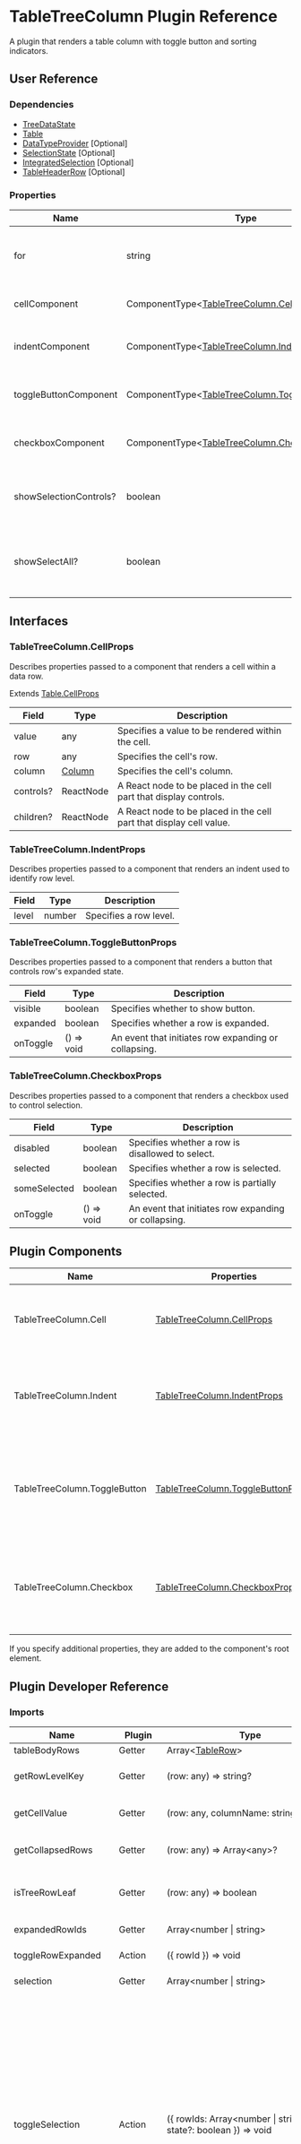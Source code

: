 # TableTreeColumn Plugin Reference

A plugin that renders a table column with toggle button and sorting indicators.

## User Reference

### Dependencies

- [TreeDataState](tree-data-state.md)
- [Table](table.md)
- [DataTypeProvider](data-type-provider.md) [Optional]
- [SelectionState](selection-state.md) [Optional]
- [IntegratedSelection](integrated-selection.md) [Optional]
- [TableHeaderRow](table-header-row.md) [Optional]

### Properties

Name | Type | Default | Description
-----|------|---------|------------
for | string | | A column name used to identify a column that will be represented as a tree.
cellComponent | ComponentType&lt;[TableTreeColumn.CellProps](#tabletreecolumncellprops)&gt; | | A component that renders a cell within a data row.
indentComponent | ComponentType&lt;[TableTreeColumn.IndentProps](#tabletreecolumnindentprops)&gt; | | A component that renders an indent used to identify row level.
toggleButtonComponent | ComponentType&lt;[TableTreeColumn.ToggleButtonProps](#tabletreecolumntogglebuttonprops)&gt; | | A component that renders a button that controls row's expanded state.
checkboxComponent | ComponentType&lt;[TableTreeColumn.CheckboxProps](#tabletreecolumncheckboxprops)&gt; | | A component that renders a checkbox used to control selection.
showSelectionControls? | boolean | false | Specifies whether to render selection controls. Requires the [SelectionState](selection-state.md) dependency.
showSelectAll? | boolean | false | Specifies whether to render Select All checkbox. Requires the [IntegratedSelection](integrated-selection.md) dependency.

## Interfaces

### TableTreeColumn.CellProps

Describes properties passed to a component that renders a cell within a data row.

Extends [Table.CellProps](table.md#tablecellprops)

Field | Type | Description
------|------|------------
value | any | Specifies a value to be rendered within the cell.
row | any | Specifies the cell's row.
column | [Column](grid.md#column) | Specifies the cell's column.
controls? | ReactNode | A React node to be placed in the cell part that display controls.
children? | ReactNode | A React node to be placed in the cell part that display cell value.

### TableTreeColumn.IndentProps

Describes properties passed to a component that renders an indent used to identify row level.

Field | Type | Description
------|------|------------
level | number | Specifies a row level.

### TableTreeColumn.ToggleButtonProps

Describes properties passed to a component that renders a button that controls row's expanded state.

Field | Type | Description
------|------|------------
visible | boolean | Specifies whether to show button.
expanded | boolean | Specifies whether a row is expanded.
onToggle | () => void | An event that initiates row expanding or collapsing.

### TableTreeColumn.CheckboxProps

Describes properties passed to a component that renders a checkbox used to control selection.

Field | Type | Description
------|------|------------
disabled | boolean | Specifies whether a row is disallowed to select.
selected | boolean | Specifies whether a row is selected.
someSelected | boolean | Specifies whether a row is partially selected.
onToggle | () => void | An event that initiates row expanding or collapsing.

## Plugin Components

Name | Properties | Description
-----|------------|------------
TableTreeColumn.Cell | [TableTreeColumn.CellProps](#tabletreecolumncellprops) | A component that renders a cell within a data row.
TableTreeColumn.Indent | [TableTreeColumn.IndentProps](#tabletreecolumnindentprops) | A component that renders an indent used to identify row level.
TableTreeColumn.ToggleButton | [TableTreeColumn.ToggleButtonProps](#tabletreecolumntogglebuttonprops) | A component that renders a button that controls row's expanded state.
TableTreeColumn.Checkbox | [TableTreeColumn.CheckboxProps](#tabletreecolumncheckboxprops) | A component that renders a checkbox used to control selection.

If you specify additional properties, they are added to the component's root element.

## Plugin Developer Reference

### Imports

Name | Plugin | Type | Description
-----|--------|------|------------
tableBodyRows | Getter | Array&lt;[TableRow](table.md#tablecolumn)&gt; | Table body rows.
getRowLevelKey | Getter | (row: any) => string? | A function used to get a group row level key.
getCellValue | Getter | (row: any, columnName: string) => any | A function used to get a given row's column value.
getCollapsedRows | Getter | (row: any) => Array&lt;any&gt;? | A function used to get a given row's collapsed rows.
isTreeRowLeaf | Getter | (row: any) => boolean | A function used to identify a leaf node in tree data structure.
expandedRowIds | Getter | Array&lt;number &#124; string&gt; | Currently expanded rows.
toggleRowExpanded | Action | ({ rowId }) => void | Expands/collapses the specified row.
selection | Getter | Array&lt;number &#124; string&gt; | The selected row's IDs.
toggleSelection | Action | ({ rowIds: Array&lt;number &#124; string&gt;, state?: boolean }) => void | A function that selects/deselects rows. The `state` argument specifies whether the rows should be selected (true), deselected (false), or their selection status should be set to the opposite value (undefined). In the last case, the function selects unselected rows and deselects selected ones. To select/deselect a single row, pass an array with a single item to the `rowIds` argument.
toggleSelectAll | Action | (state?: boolean) => void | A function that selects/deselects all rows. The `state` argument specifies whether the rows should be selected (true), deselected (false), or their selection status should be set to the opposite value (undefined). In the last case, the function selects all rows or deselects all selected ones.
selectAllAvailable | Getter | boolean | Indicates whether there are rows that are available for selection.
allSelected | Getter | boolean | Indicates whether all the rows available for selection are selected.
someSelected | Getter | boolean | Indicates whether some rows are selected. False if all/none rows are selected.
tableCell | Template | [Table.CellProps](table.md#tablecellprops) | A template that renders a table cell.
tableHeaderCellBefore | Template | object? | A template used to prepend additional components to the header table cell.
valueFormatter | Template | [DataTypeProvider.ValueFormatterProps](data-type-provider.md#datatypeprovidervalueformatterprops) | A template that renders the formatted value.

### Exports

Name | Plugin | Type | Description
-----|--------|------|------------
tableBodyRows | Getter | Array&lt;[TableRow](table.md#tablecolumn)&gt; | Table body rows with modified tree rows.
